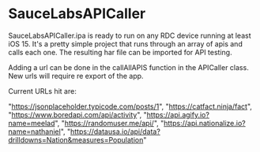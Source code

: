 # SauceLabsAPICaller

SauceLabsAPICaller.ipa is ready to run on any RDC device running at least iOS 15. It's a pretty simple project that runs through an array of apis and calls each one. The resulting har file can be imported for API testing.

Adding a url can be done in the callAllAPIS function in the APICaller class. New urls will require re export of the app.

Current URLs hit are:

"https://jsonplaceholder.typicode.com/posts/1",
"https://catfact.ninja/fact",
"https://www.boredapi.com/api/activity",
"https://api.agify.io?name=meelad",
"https://randomuser.me/api/", 
"https://api.nationalize.io?name=nathaniel",
"https://datausa.io/api/data?drilldowns=Nation&measures=Population"
